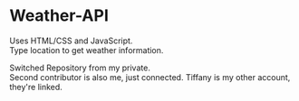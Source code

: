 # Weather-API
Uses HTML/CSS and JavaScript.<br>
Type location to get weather information.<br>

Switched Repository from my private.<br>
Second contributor is also me, just connected.
Tiffany is my other account, they're linked.
